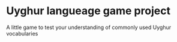 # Uyghur langueage game project
A little game to test your understanding of commonly used Uyghur vocabularies
